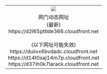 ﻿<table>
  <tr></tr>
  <tr><td colspan=2 align=center><img src="https://d2l65pttlde366.cloudfront.net/Up/oGate.jpg" /></td></tr>
  <tr><td colspan=2 align=center>网门动态网址<br/>(最新)
<br>https://d2l65pttlde366.cloudfront.net
<br/><br/>(以下网址可能失效)
<br>https://duiivx6bvdadc.cloudfront.net
<br>https://d14t0saj14m7p.cloudfront.net
<br>https://d37ih0k7larack.cloudfront.net
    </td>
  </tr>
</table>
